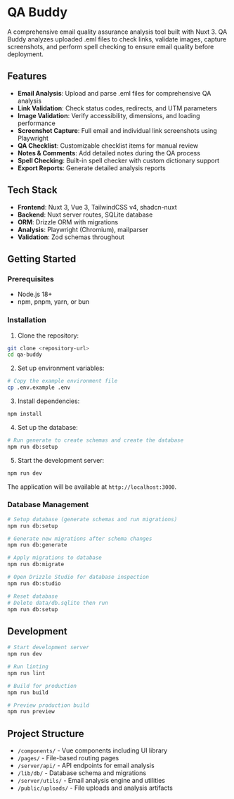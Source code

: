 # QA Buddy

A comprehensive email quality assurance analysis tool built with Nuxt 3. QA Buddy analyzes uploaded .eml files to check links, validate images, capture screenshots, and perform spell checking to ensure email quality before deployment.

## Features

- **Email Analysis**: Upload and parse .eml files for comprehensive QA analysis
- **Link Validation**: Check status codes, redirects, and UTM parameters
- **Image Validation**: Verify accessibility, dimensions, and loading performance
- **Screenshot Capture**: Full email and individual link screenshots using Playwright
- **QA Checklist**: Customizable checklist items for manual review
- **Notes & Comments**: Add detailed notes during the QA process
- **Spell Checking**: Built-in spell checker with custom dictionary support
- **Export Reports**: Generate detailed analysis reports

## Tech Stack

- **Frontend**: Nuxt 3, Vue 3, TailwindCSS v4, shadcn-nuxt
- **Backend**: Nuxt server routes, SQLite database
- **ORM**: Drizzle ORM with migrations
- **Analysis**: Playwright (Chromium), mailparser
- **Validation**: Zod schemas throughout

## Getting Started

### Prerequisites

- Node.js 18+
- npm, pnpm, yarn, or bun

### Installation

1. Clone the repository:

```bash
git clone <repository-url>
cd qa-buddy
```

2. Set up environment variables:

```bash
# Copy the example environment file
cp .env.example .env
```

3. Install dependencies:

```bash
npm install
```

4. Set up the database:

```bash
# Run generate to create schemas and create the database
npm run db:setup
```

5. Start the development server:

```bash
npm run dev
```

The application will be available at `http://localhost:3000`.

### Database Management

```bash
# Setup database (generate schemas and run migrations)
npm run db:setup

# Generate new migrations after schema changes
npm run db:generate

# Apply migrations to database
npm run db:migrate

# Open Drizzle Studio for database inspection
npm run db:studio

# Reset database
# Delete data/db.sqlite then run
npm run db:setup
```

## Development

```bash
# Start development server
npm run dev

# Run linting
npm run lint

# Build for production
npm run build

# Preview production build
npm run preview
```

## Project Structure

- `/components/` - Vue components including UI library
- `/pages/` - File-based routing pages
- `/server/api/` - API endpoints for email analysis
- `/lib/db/` - Database schema and migrations
- `/server/utils/` - Email analysis engine and utilities
- `/public/uploads/` - File uploads and analysis artifacts
